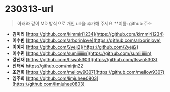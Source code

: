 # 230313-url
> 아래와 같이 MD 방식으로 개인 url을 추가해 주세요
> **이름: github 주소

* **김미리** [https://github.com/kimmiri1234](https://github.com/kimmiri1234)
* **이수빈** [https://github.com/arborinlove](https://github.com/arborinlove)
* **이예지** [https://github.com/2yeji2](https://github.com/2yeji2)
* **이수민** [https://github.com/sumiiiiiiin](https://github.com/sumiiiiiiin)
* **강신재** [https://github.com/tlswo5303](https://github.com/tlswo5303)
* **진태식** https://github.com/mirjin22
* **조연희** [https://github.com/mellow9307](https://github.com/mellow9307)
* **임주희** [https://github.com/limjuhee0803](https://github.com/limjuhee0803)
